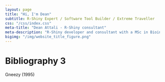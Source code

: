 ```yaml
---
layout: page
title: "Hi, I'm Dean"
subtitle: R-Shiny Expert / Software Tool Builder / Extreme Traveller
css: "/css/index.css"
meta-title: "Dean Attali - R-Shiny consultant"
meta-description: "R-Shiny developer and consultant with a MSc in Bioinformatics and a Bachelor of Computer Science. Previously a software engineer at Google, IBM, and Wish.com."
bigimg: "/img/website_title_figure.png"
---
```



# Bibliography 3

Gneezy (1995)
